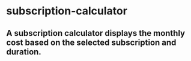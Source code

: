 # subscription-calculator

## A subscription calculator displays the monthly cost based on the selected subscription and duration.
